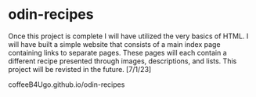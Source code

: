 # odin-recipes

Once this project is complete I will have utilized the very basics of HTML.
I will have built a simple website that consists of a main index page
containing links to separate pages. These pages will each contain a different 
recipe presented through images, descriptions, and lists. This project will
be revisted in the future. [7/1/23]

coffeeB4Ugo.github.io/odin-recipes


